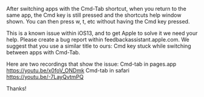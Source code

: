 After switching apps with the Cmd-Tab shortcut, when you return to the same app, the Cmd key is still pressed and the shortcuts help window shown. You can then press w, t, etc without having the Cmd key pressed.

This is a known issue within iOS13, and to get Apple to solve it we need your help. Please create a bug report within feedbackassistant.apple.com. We suggest that you use a similar title to ours: Cmd key stuck while switching between apps with Cmd-Tab.

Here are two recordings that show the issue:
Cmd-tab in pages.app https://youtu.be/x0foV_ONDmk
Cmd-tab in safari https://youtu.be/-7LayQvtmPQ

Thanks!